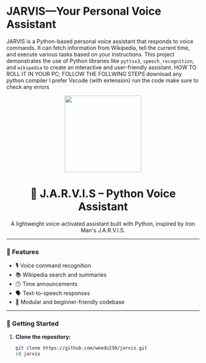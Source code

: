 # JARVIS—Your Personal Voice Assistant
JARVIS is a Python-based personal voice assistant that responds to voice commands. It can fetch information from Wikipedia, tell the current time, and execute various tasks based on your instructions. This project demonstrates the use of Python libraries like `pyttsx3`, `speech_recognition`, and `wikipedia` to create an interactive and user-friendly assistant.
HOW TO ROLL IT IN YOUR PC; FOLLOW THE FOLLWING STEPS
download any python compiler I prefer Vscode {with extension}
run the code 
make sure to check any errors


<div align="center">
  <img src="https://media.giphy.com/media/3o7aD2saalBwwftBIY/giphy.gif" width="200px" />
  <h1>🧠 J.A.R.V.I.S – Python Voice Assistant</h1>
  <p>
    A lightweight voice-activated assistant built with Python, inspired by Iron Man's J.A.R.V.I.S.
  </p>
</div>

---

### 🎯 Features

- 🎙️ Voice command recognition
- 📚 Wikipedia search and summaries
- 🕒 Time announcements
- 🗣️ Text-to-speech responses
- 🧪 Modular and beginner-friendly codebase

---

### 🚀 Getting Started

1. **Clone the repository:**
   ```bash
   git clone https://github.com/weedu230/jarvis.git
   cd jarvis
